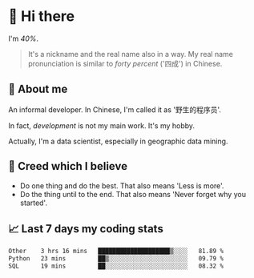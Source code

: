 # 👋 Hi there

I'm *40%*.

> It's a nickname and the real name also in a way.
> My real name pronunciation is similar to *forty percent* ('四成') in Chinese.

## :speech_balloon: About me

An informal developer. In Chinese, I'm called it as '野生的程序员'.

In fact, _development_ is not my main work. It's my hobby.

Actually, I'm a data scientist, especially in geographic data mining.

## :see_no_evil: Creed which I believe

- Do one thing and do the best. That also means 'Less is more'.
- Do the thing until to the end. That also means 'Never forget why you started'.

## :chart_with_upwards_trend: Last 7 days my coding stats

<!--START_SECTION:waka-->

```txt
Other    3 hrs 16 mins   ████████████████████▒░░░░   81.89 %
Python   23 mins         ██▒░░░░░░░░░░░░░░░░░░░░░░   09.79 %
SQL      19 mins         ██░░░░░░░░░░░░░░░░░░░░░░░   08.32 %
```

<!--END_SECTION:waka-->
